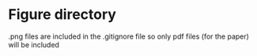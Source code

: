 # Figure directory 
.png files are included in the .gitignore file so only pdf files (for the paper) 
will be included
